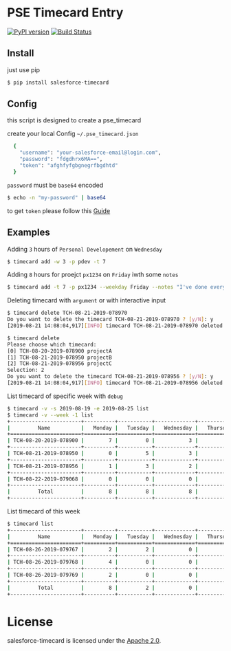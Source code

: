 # PSE Timecard Entry


[![PyPI version](https://badge.fury.io/py/salesforce-timecard.svg)](https://badge.fury.io/py/salesforce-timecard)
[![Build Status](https://api.travis-ci.org/giuliocalzolari/salesforce-timecard.svg?branch=master)](https://travis-ci.org/giuliocalzolari/salesforce-timecard/)

## Install
just use pip

```bash
$ pip install salesforce-timecard
```

## Config
this script is designed to create a pse_timecard

create your local Config `~/.pse_timecard.json`

```bash
  {
    "username": "your-salesforce-email@login.com",
    "password": "fdgdhrx6MA==",
    "token": "afghfyfgbgnegrfbgdhtd"
  }
```

`password` must be `base64` encoded

```bash
$ echo -n "my-password" | base64
```

to get `token` please follow this [Guide](https://onlinehelp.coveo.com/en/ces/7.0/administrator/getting_the_security_token_for_your_salesforce_account.htm)

## Examples

Adding `3` hours of `Personal Developement` on `Wednesday`

```bash
$ timecard add -w 3 -p pdev -t 7
```

Adding `8` hours for proejct `px1234` on `Friday` iwth some `notes`

```bash
$ timecard add -t 7 -p px1234 --weekday Friday --notes "I've done everything!"
```

Deleting timecard with `argument` or with interactive input

```bash
$ timecard delete TCH-08-21-2019-078970
Do you want to delete the timecard TCH-08-21-2019-078970 ? [y/N]: y
[2019-08-21 14:08:04,917][INFO] timecard TCH-08-21-2019-078970 deleted

$ timecard delete 
Please choose which timecard:
[0] TCH-08-20-2019-078900 projectA
[1] TCH-08-21-2019-078950 projectB
[2] TCH-08-21-2019-078956 projectC
Selection: 2
Do you want to delete the timecard TCH-08-21-2019-078956 ? [y/N]: y
[2019-08-21 14:08:04,917][INFO] timecard TCH-08-21-2019-078956 deleted

```


List timecard of specific week with `debug`

```bash
$ timecard -v -s 2019-08-19 -e 2019-08-25 list
$ timecard -v --week -1 list
+-----------------------+----------+-----------+-------------+------------+----------+----------+---------------------------------------+-------+
|         Name          |   Monday |   Tuesday |   Wednesday |   Thursday |   Friday |  Status  |             Project_Name              |   SUM |
+=======================+==========+===========+=============+============+==========+==========+=======================================+=======+
| TCH-08-20-2019-078900 |        7 |         0 |           3 |          0 |        0 | Approved | Internal Process Systems Improvements |    10 |
+-----------------------+----------+-----------+-------------+------------+----------+----------+---------------------------------------+-------+
| TCH-08-21-2019-078950 |        0 |         5 |           3 |          3 |        3 | Approved |            Team Management            |    14 |
+-----------------------+----------+-----------+-------------+------------+----------+----------+---------------------------------------+-------+
| TCH-08-21-2019-078956 |        1 |         3 |           2 |          3 |        3 | Approved |         Personal Development          |    12 |
+-----------------------+----------+-----------+-------------+------------+----------+----------+---------------------------------------+-------+
| TCH-08-22-2019-079068 |        0 |         0 |           0 |          2 |        2 | Approved |               Presales                |     4 |
+-----------------------+----------+-----------+-------------+------------+----------+----------+---------------------------------------+-------+
|         Total         |        8 |         8 |           8 |          8 |        8 |          |                                       |    40 |
+-----------------------+----------+-----------+-------------+------------+----------+----------+---------------------------------------+-------+
```

List timecard of this week

```bash
$ timecard list
+-----------------------+----------+-----------+-------------+------------+----------+----------+-----------------------------+-------+
|         Name          |   Monday |   Tuesday |   Wednesday |   Thursday |   Friday |  Status  |        Project_Name         |   SUM |
+=======================+==========+===========+=============+============+==========+==========+=============================+=======+
| TCH-08-26-2019-079767 |        2 |         2 |           0 |          0 |        0 |  Saved   | Internal - Events and Blogs |     4 |
+-----------------------+----------+-----------+-------------+------------+----------+----------+-----------------------------+-------+
| TCH-08-26-2019-079768 |        4 |         0 |           0 |          0 |        0 |          |    Personal Development     |     4 |
+-----------------------+----------+-----------+-------------+------------+----------+----------+-----------------------------+-------+
| TCH-08-26-2019-079769 |        2 |         0 |           0 |          3 |        0 |  Saved   |       Team Management       |     5 |
+-----------------------+----------+-----------+-------------+------------+----------+----------+-----------------------------+-------+
|         Total         |        8 |         2 |           0 |          3 |        0 |          |                             |    13 |
+-----------------------+----------+-----------+-------------+------------+----------+----------+-----------------------------+-------+
```

# License


salesforce-timecard is licensed under the [Apache 2.0](LICENSE).
